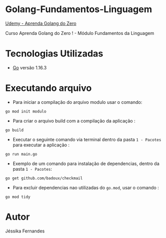 # Golang-Fundamentos-Linguagem

[Udemy - Aprenda Golang do Zero](https://www.udemy.com/course/aprenda-golang-do-zero-desenvolva-uma-aplicacao-completa/ )

Curso Aprenda Golang do Zero ! - Módulo Fundamentos da Linguagem

# Tecnologias Utilizadas

- [Go](https://golang.org/) versão 1.16.3

# Executando arquivo

- Para iniciar a compilação do arquivo modulo usar o comando:

`go mod init modulo`

- Para criar o arquivo build com a compilação da aplicação :

`go build`

- Executar o seguinte comando via terminal dentro da pasta `1 - Pacotes` para executar a aplicação :

`go run main.go`

- Exemplo de um comando para instalação de dependencias, dentro da pasta `1 - Pacotes`:

`go get github.com/badoux/checkmail`

- Para excluir dependencias nao utilizadas do `go.mod`, usar o comando :

`go mod tidy`

# Autor
Jéssika Fernandes 
